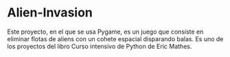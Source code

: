 # Alien-Invasion
Este proyecto, en el que se usa Pygame, es un juego que consiste en eliminar flotas de aliens con un cohete espacial disparando balas. Es uno de los proyectos del libro Curso intensivo de Python de Eric Mathes.
